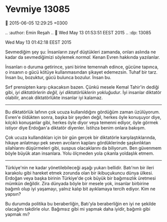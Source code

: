 Yevmiye 13085
=============

:date: 2015-06-05 12:29:25 +0300

.. :author: Emin Reşah
.. :date: Wed May 13 01:53:51 EEST 2015 
.. :dp: 13085 



Wed May 13 01:42:18 EEST 2015

Sevmediğim şey şu: İnsanların zayıf düştükleri zamanda, onları aslında
ne kadar da sevmediğimizi söylemek *normal.* Kenan Evren hakkında
yazılanlar.

İnsanları o duruma getirince, yani birine temennah edince, gücüne
tapınca, o insanın o gücü kötüye kullanmasından şikayet
edemezsin. Tuhaf bir tarz. İnsan bu, bozuktur, gücü bulunca
bozulur. İnsan bu.

Sırf prensipten karşı çıkacaksın bazen. Çünkü mesele Kemal Tahir'in
dediği gibi, *iyi diktatörlerin değil, iyi diktatörlüklerin
yokluğudur*. İyi insanlar diktatör olabilir, ancak diktatörlükte
insanlar iyi kalamaz.

------

Bu diktatörlük lafının çok ucuza kullanıldığını gördüğüm zaman
üzülüyorum. Evren'e öldükten sonra, başka bir şeyden değil, herkes
öyle konuşuyor diye, kılçıklı konuşanlar gibi, herkes öyle diyor veya
temenni ediyor, öyle görmek istiyor diye Erdoğan'a diktatör
diyenler. İstihza benim onlara bakışım.

Çok ucuza kullandıkları için bir gün gerçek bir diktatörle
karşılaştıklarında, hikaye anlatmayı pek seven avcıların kaplanı
gördüklerinde şaşkınlıktan silahlarını düşürmeleri gibi, suspus
olacaklarını da biliyorum. Ben güvenmem böyle büyük atan
insanlara. Yolu ölçmeden yola çıkanla yoldaşlık etmem.

------

Türkiye'nin ne kadar yönetilebileceği aşağı yukarı bellidir. Batı'nın
bir ileri karakolu gibi hareket etmek zorunda olan bir ikibuçukuncu
dünya ülkesi. Erdoğan veya başka birinin Türkiye'de çok büyük bir
bağımsızlık üretmesi mümkün değildir. Zira dünyada böyle bir mesele
yok, insanlar birbirine bağımlı olup iyi yaşamayı, yalnız kalıp bit
ayıklamaya tercih ediyor. Kim ne yapsın?

Bu durumda politika bu beraberliğin, Batı'yla beraberliğin en iyi ne
şekilde olacağını takdirle olur. Bağımsız gibi mi yapmak daha iyidir,
bağımlı gibi yapmak mı?
